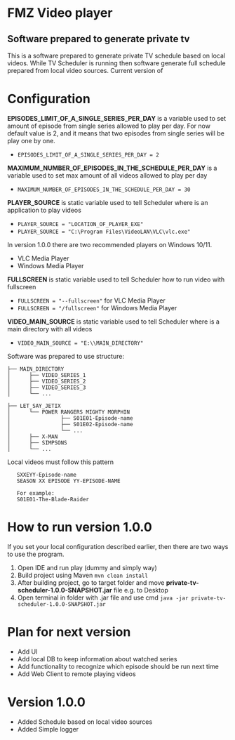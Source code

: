 # FMZ Video player
## Software prepared to generate private tv

This is a software prepared to generate private TV schedule based on local videos.
While TV Scheduler is running then software generate full schedule prepared from local video sources.
Current version of 

# Configuration
**EPISODES_LIMIT_OF_A_SINGLE_SERIES_PER_DAY** is a variable used to set amount of episode from single series allowed to play
per day. For now default value is 2, and it means that two episodes from single series will be play one by one. 

- `EPISODES_LIMIT_OF_A_SINGLE_SERIES_PER_DAY = 2`

**MAXIMUM_NUMBER_OF_EPISODES_IN_THE_SCHEDULE_PER_DAY** is a variable used to set max amount of all videos allowed to play
per day

- `MAXIMUM_NUMBER_OF_EPISODES_IN_THE_SCHEDULE_PER_DAY = 30`

**PLAYER_SOURCE** is static variable used to tell Scheduler where is an application to play videos

- `PLAYER_SOURCE = "LOCATION_OF_PLAYER_EXE"`
- `PLAYER_SOURCE = "C:\Program Files\VideoLAN\VLC\vlc.exe"`

In version 1.0.0 there are two recommended players on Windows 10/11. 
- VLC Media Player
- Windows Media Player

**FULLSCREEN** is static variable used to tell Scheduler how to run video with fullscreen 

- `FULLSCREEN = "--fullscreen"` for VLC Media Player
- `FULLSCREEN = "/fullscreen"` for Windows Media Player

**VIDEO_MAIN_SOURCE** is static variable used to tell Scheduler where is a main directory with all videos

- `VIDEO_MAIN_SOURCE = "E:\\MAIN_DIRECTORY"`

Software was prepared to use structure:
    
    ├── MAIN_DIRECTORY
    │      ├── VIDEO_SERIES_1
    │      ├── VIDEO_SERIES_2
    │      ├── VIDEO_SERIES_3
    │      └── ...

    ├── LET_SAY_JETIX
    │      └── POWER RANGERS MIGHTY MORPHIN
    │                ├── S01E01-Episode-name
    │                ├── S01E02-Episode-name
    │                └── ...
    │      ├── X-MAN
    │      ├── SIMPSONS
    │      └── ...

Local videos must follow this pattern

       SXXEYY-Episode-name
       SEASON XX EPISODE YY-EPISODE-NAME
       
       For example:
       S01E01-The-Blade-Raider

# How to run version 1.0.0
If you set your local configuration described earlier, then there are two ways to use the program.

1. Open IDE and run play (dummy and simply way)
2. Build project using Maven `mvn clean install`
3. After building project, go to target folder and move **private-tv-scheduler-1.0.0-SNAPSHOT.jar** file e.g. to Desktop
4. Open terminal in folder with .jar file and use cmd `java -jar private-tv-scheduler-1.0.0-SNAPSHOT.jar`

# Plan for next version
- Add UI
- Add local DB to keep information about watched series
- Add functionality to recognize which episode should be run next time
- Add Web Client to remote playing videos

# Version 1.0.0
- Added Schedule based on local video sources
- Added Simple logger

